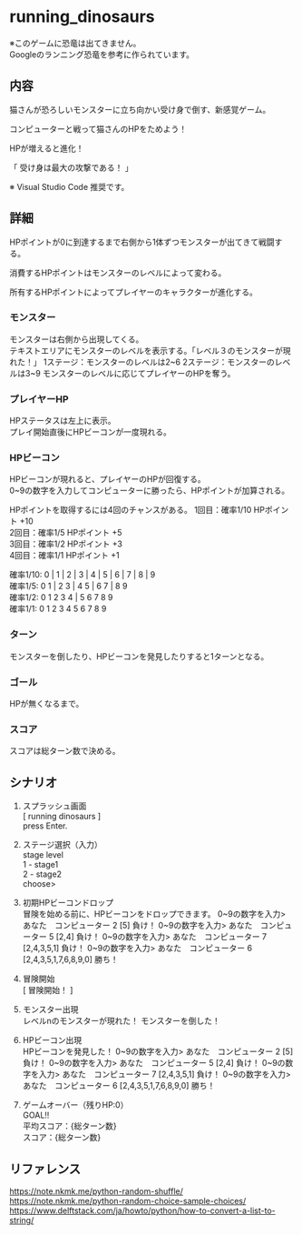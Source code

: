 # running_dinosaurs
※このゲームに恐竜は出てきません。  
Googleのランニング恐竜を参考に作られています。

## 内容

猫さんが恐ろしいモンスターに立ち向かい受け身で倒す、新感覚ゲーム。

コンピューターと戦って猫さんのHPをためよう！

HPが増えると進化！

「 受け身は最大の攻撃である！ 」

※ Visual Studio Code 推奨です。

## 詳細
HPポイントが0に到達するまで右側から1体ずつモンスターが出てきて戦闘する。 

消費するHPポイントはモンスターのレベルによって変わる。

所有するHPポイントによってプレイヤーのキャラクターが進化する。

### モンスター
モンスターは右側から出現してくる。  
テキストエリアにモンスターのレベルを表示する。「レベル３のモンスターが現れた！」
1ステージ：モンスターのレベルは2~6
2ステージ：モンスターのレベルは3~9
モンスターのレベルに応じてプレイヤーのHPを奪う。

### プレイヤーHP
HPステータスは左上に表示。  
プレイ開始直後にHPビーコンが一度現れる。

### HPビーコン
HPビーコンが現れると、プレイヤーのHPが回復する。  
0~9の数字を入力してコンピューターに勝ったら、HPポイントが加算される。

HPポイントを取得するには4回のチャンスがある。 
1回目：確率1/10 HPポイント +10  
2回目：確率1/5  HPポイント +5  
3回目：確率1/2  HPポイント +3  
4回目：確率1/1  HPポイント +1

確率1/10: 0 | 1 | 2 | 3 | 4 | 5 | 6 | 7 | 8 | 9  
確率1/5:  0   1 | 2   3 | 4   5 | 6   7 | 8   9  
確率1/2:  0   1   2   3   4 | 5   6   7   8   9  
確率1/1:  0   1   2   3   4   5   6   7   8   9

### ターン
モンスターを倒したり、HPビーコンを発見したりすると1ターンとなる。

### ゴール
HPが無くなるまで。

### スコア
スコアは総ターン数で決める。

## シナリオ
1. スプラッシュ画面  
    [ running dinosaurs ]  
    press Enter.

2. ステージ選択（入力）  
    stage level  
    1 - stage1  
    2 - stage2  
    choose>

3. 初期HPビーコンドロップ  
    冒険を始める前に、HPビーコンをドロップできます。
    0~9の数字を入力>
    あなた　コンピューター
    2       [5]
    負け！
    0~9の数字を入力>
    あなた　コンピューター
    5       [2,4]
    負け！
    0~9の数字を入力>
    あなた　コンピューター
    7       [2,4,3,5,1]
    負け！
    0~9の数字を入力>
    あなた　コンピューター
    6       [2,4,3,5,1,7,6,8,9,0]
    勝ち！

4. 冒険開始  
    [ 冒険開始！ ]

5. モンスター出現  
    レベルnのモンスターが現れた！
    モンスターを倒した！

5. HPビーコン出現  
    HPビーコンを発見した！
    0~9の数字を入力>
    あなた　コンピューター
    2       [5]
    負け！
    0~9の数字を入力>
    あなた　コンピューター
    5       [2,4]
    負け！
    0~9の数字を入力>
    あなた　コンピューター
    7       [2,4,3,5,1]
    負け！
    0~9の数字を入力>
    あなた　コンピューター
    6       [2,4,3,5,1,7,6,8,9,0]
    勝ち！

6. ゲームオーバー（残りHP:0）  
    GOAL!!  
    平均スコア：{総ターン数}  
    スコア：{総ターン数}

## リファレンス
https://note.nkmk.me/python-random-shuffle/
https://note.nkmk.me/python-random-choice-sample-choices/
https://www.delftstack.com/ja/howto/python/how-to-convert-a-list-to-string/